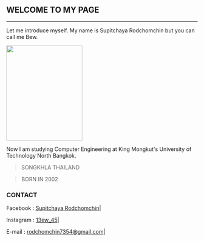 ## __WELCOME TO MY PAGE__

---

Let me introduce myself. My name is Supitchaya Rodchomchin but you can call me Bew.

<img src = (https://user-images.githubusercontent.com/109605354/182649486-e1d993bd-cfb4-46cb-a29b-d446a06089ae.jpg) width = "200" height = "250">

Now I am studying Computer Engineering at King Mongkut's University of Technology North Bangkok.




> SONGKHLA
> THAILAND

> BORN IN 2002





### __CONTACT__

Facebook : [Supitchaya Rodchomchin]|

Instagram : [13ew_45]|
 
E-mail : rodchomchin7354@gmail.com|

[Supitchaya Rodchomchin]: https://www.facebook.com/supitchaya.rodchomchin
[13ew_45]: https://www.instagram.com/13ew_45
